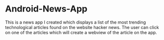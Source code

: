 # Android-News-App

This is a news app I created which displays a list of the most trending technological articles found on the website hacker news. The user can click on one of the articles which 
will create a webview of the article on the app. 
